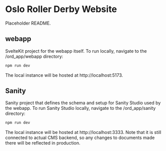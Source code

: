 # Oslo Roller Derby Website

Placeholder README.

## webapp

SvelteKit project for the webapp itself. To run locally, navigate to the /ord_app/webapp directory:

```bash
npm run dev
```

The local instance will be hosted at http://localhost:5173.

## Sanity

Sanity project that defines the schema and setup for Sanity Studio used by the webapp. To run Sanity Studio locally, navigate to the /ord_app/sanity directory:

```bash
npm run dev
```

The local instance will be hosted at http://localhost:3333. Note that it is still connected to actual CMS backend, so any changes to documents made there will be reflected in production.
